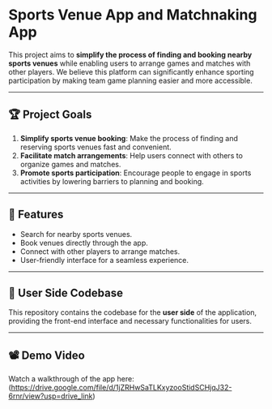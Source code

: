 # Sports Venue App and Matchnaking App

This project aims to **simplify the process of finding and booking nearby sports venues** while enabling users to arrange games and matches with other players. We believe this platform can significantly enhance sporting participation by making team game planning easier and more accessible.

---

## 🏆 Project Goals

1. **Simplify sports venue booking**: Make the process of finding and reserving sports venues fast and convenient.
2. **Facilitate match arrangements**: Help users connect with others to organize games and matches.
3. **Promote sports participation**: Encourage people to engage in sports activities by lowering barriers to planning and booking.

---

## 🚀 Features

- Search for nearby sports venues.
- Book venues directly through the app.
- Connect with other players to arrange matches.
- User-friendly interface for a seamless experience.

---

## 📂 User Side Codebase

This repository contains the codebase for the **user side** of the application, providing the front-end interface and necessary functionalities for users.

---

## 📽️ Demo Video

Watch a walkthrough of the app here: (https://drive.google.com/file/d/1jZRHwSaTLKxyzooStidSCHjqJ32-6rnr/view?usp=drive_link)


